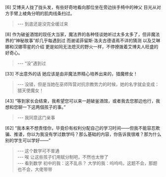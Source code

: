 
[6] 艾博夫人拢了拢头发，有些好奇地看向那位坐在旁边扶手椅中的神父 目光从对方手臂上棱角分明的肌肉线条扫过。
>--- 到底还是没完全缓过来<br>

[8] 作为破釜酒馆的现任大当家，魔法界的各种怪谈她听过太多太多了，但非魔法界的“神秘故事”却几乎每遇到过 而谢诺菲留斯·洛夫古德语焉不详的猜测 以及艾琳娜和汉娜零星的介绍 更是如同无法熄灭的野火一样，不停撩拨着艾博夫人旺盛的好奇心。
>--- “没”遇到过<br>

[33] 不出意外的话 她应该是由非魔法界精心培养出来的，猎魔修女！
>--- 没错，但是当她在巫师阵营对抗宗教势力的时候，她的名字就会变成：猎天使魔女！<br>

[43] “等到家长会结束，我希望您可以来一趟破釜酒馆，或者我去您那边也行，我想和您聊一下这两個孩子的事。”
>--- 我同意这门亲事<br>

[62] “我本来不想责怪你，毕竟伱有权利分配自己的学习时间——但我不能容忍欺骗、推诿，你以为我没有学过数学吗？那么基础的内容，你告诉我很难？那为什么别的学生可以学好——”
>--- 这个数学可不普通<br>
>--- 唉 让这些孩子们用赋分制吧，不然也太惨了<br>
>--- 看到数学
初中的我：这不乱杀？
大学的我：呜呜呜，这题不会，那题也不会，大佬带带<br>
